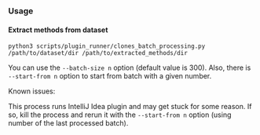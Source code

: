 ### Usage

#### Extract methods from dataset

``` 
python3 scripts/plugin_runner/clones_batch_processing.py /path/to/dataset/dir /path/to/extracted_methods/dir 
```

You can use the ```--batch-size n``` option (default value is 300).
Also, there is ```--start-from n``` option to start from batch with a given number.

Known issues:

This process runs IntelliJ Idea plugin and may get stuck for some reason.
If so, kill the process and rerun it with the ```--start-from n``` option (using number of the last processed batch).

